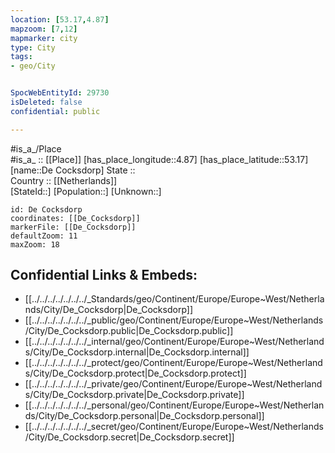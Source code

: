 ```yaml
---
location: [53.17,4.87] 
mapzoom: [7,12] 
mapmarker: city 
type: City
tags:
- geo/City


SpocWebEntityId: 29730
isDeleted: false
confidential: public

---
```

#is_a_/Place  
#is_a_ :: [[Place]] 
[has_place_longitude::4.87] 
[has_place_latitude::53.17] 
[name::De Cocksdorp] 
State ::  
Country :: [[Netherlands]]  
[StateId::] 
[Population::] 
[Unknown::] 


```leaflet
id: De Cocksdorp
coordinates: [[De_Cocksdorp]] 
markerFile: [[De_Cocksdorp]] 
defaultZoom: 11 
maxZoom: 18
```


## Confidential Links & Embeds: 
- [[../../../../../../../_Standards/geo/Continent/Europe/Europe~West/Netherlands/City/De_Cocksdorp|De_Cocksdorp]] 
- [[../../../../../../../_public/geo/Continent/Europe/Europe~West/Netherlands/City/De_Cocksdorp.public|De_Cocksdorp.public]] 
- [[../../../../../../../_internal/geo/Continent/Europe/Europe~West/Netherlands/City/De_Cocksdorp.internal|De_Cocksdorp.internal]] 
- [[../../../../../../../_protect/geo/Continent/Europe/Europe~West/Netherlands/City/De_Cocksdorp.protect|De_Cocksdorp.protect]] 
- [[../../../../../../../_private/geo/Continent/Europe/Europe~West/Netherlands/City/De_Cocksdorp.private|De_Cocksdorp.private]] 
- [[../../../../../../../_personal/geo/Continent/Europe/Europe~West/Netherlands/City/De_Cocksdorp.personal|De_Cocksdorp.personal]] 
- [[../../../../../../../_secret/geo/Continent/Europe/Europe~West/Netherlands/City/De_Cocksdorp.secret|De_Cocksdorp.secret]] 
